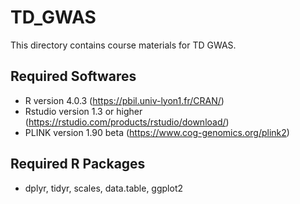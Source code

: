 # TD_GWAS

This directory contains course materials for TD GWAS.

## Required Softwares
* R version 4.0.3 (https://pbil.univ-lyon1.fr/CRAN/)
* Rstudio version 1.3 or higher (https://rstudio.com/products/rstudio/download/)
* PLINK version 1.90 beta (https://www.cog-genomics.org/plink2)

## Required R Packages
* dplyr, tidyr, scales, data.table, ggplot2
